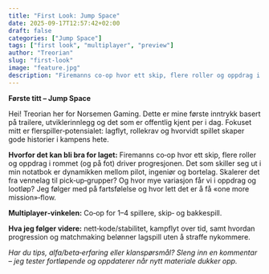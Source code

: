```yaml
---
title: "First Look: Jump Space"
date: 2025-09-17T12:57:42+02:00
draft: false
categories: ["Jump Space"]
tags: ["first look", "multiplayer", "preview"]
author: "Treorian"
slug: "first-look"
image: "feature.jpg"
description: "Firemanns co‑op hvor ett skip, flere roller og oppdrag i rommet (og på fot) driver progresjonen. Det som skiller seg ut i min notatbok er dynamikken mellom pilot, ingeniør og bortelag. Skalerer det fra vennelag til pick‑up‑grupper? Og hvor mye variasjon får vi i oppdrag og lootløp? Jeg følger med på fartsfølelse og hvor lett det er å få «one more mission»‑flow."
---
```


**Første titt – Jump Space**

Hei! Treorian her for Norsemen Gaming. Dette er mine første inntrykk basert på trailere, utviklerinnlegg og det som er offentlig kjent per i dag. Fokuset mitt er flerspiller‑potensialet: lagflyt, rollekrav og hvorvidt spillet skaper gode historier i kampens hete.

**Hvorfor det kan bli bra for laget:** Firemanns co‑op hvor ett skip, flere roller og oppdrag i rommet (og på fot) driver progresjonen. Det som skiller seg ut i min notatbok er dynamikken mellom pilot, ingeniør og bortelag. Skalerer det fra vennelag til pick‑up‑grupper? Og hvor mye variasjon får vi i oppdrag og lootløp? Jeg følger med på fartsfølelse og hvor lett det er å få «one more mission»‑flow.

**Multiplayer‑vinkelen:** Co‑op for 1–4 spillere, skip‑ og bakkespill.

**Hva jeg følger videre:** nett‑kode/stabilitet, kampflyt over tid, samt hvordan progression og matchmaking belønner lagspill uten å straffe nykommere.

_Har du tips, alfa/beta‑erfaring eller klanspørsmål? Sleng inn en kommentar – jeg tester fortløpende og oppdaterer når nytt materiale dukker opp._
